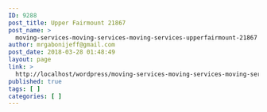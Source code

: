 ```yaml
---
ID: 9288
post_title: Upper Fairmount 21867
post_name: >
  moving-services-moving-services-moving-services-upperfairmount-21867
author: mrgabonijeff@gmail.com
post_date: 2018-03-28 01:48:49
layout: page
link: >
  http://localhost/wordpress/moving-services-moving-services-moving-services-upperfairmount-21867/
published: true
tags: [ ]
categories: [ ]
---
```

